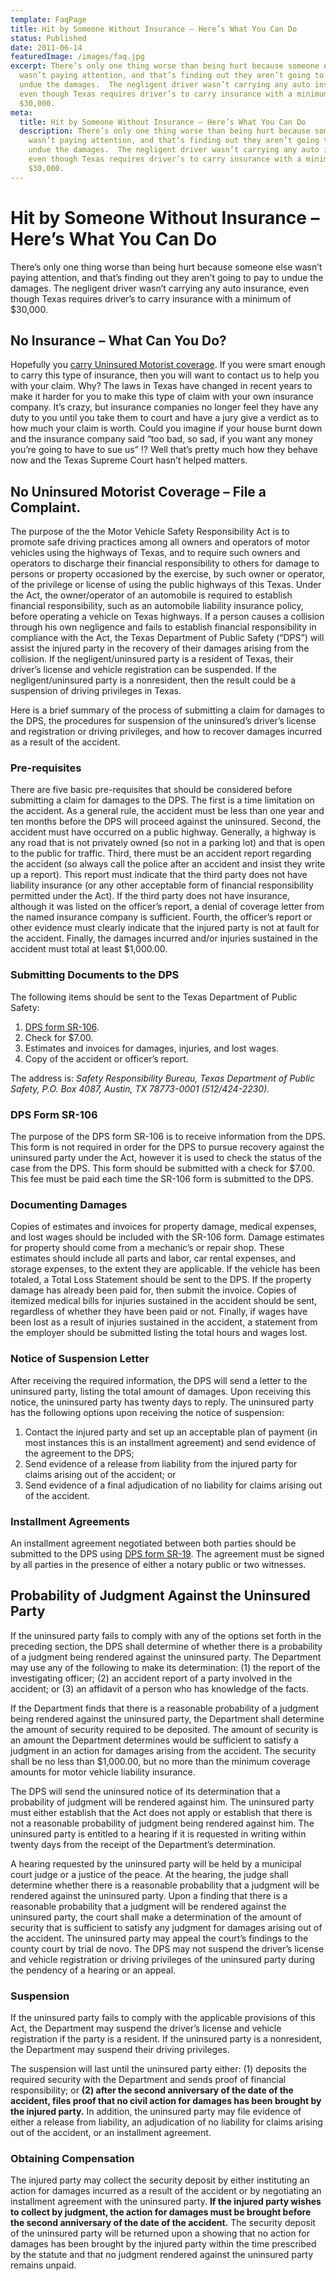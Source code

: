 ```yaml
---
template: FaqPage
title: Hit by Someone Without Insurance – Here’s What You Can Do
status: Published
date: 2011-06-14
featuredImage: /images/faq.jpg
excerpt: There’s only one thing worse than being hurt because someone else
  wasn’t paying attention, and that’s finding out they aren’t going to pay to
  undue the damages.  The negligent driver wasn’t carrying any auto insurance,
  even though Texas requires driver’s to carry insurance with a minimum of
  $30,000.
meta:
  title: Hit by Someone Without Insurance – Here’s What You Can Do
  description: There’s only one thing worse than being hurt because someone else
    wasn’t paying attention, and that’s finding out they aren’t going to pay to
    undue the damages.  The negligent driver wasn’t carrying any auto insurance,
    even though Texas requires driver’s to carry insurance with a minimum of
    $30,000.
---
```

<!--StartFragment-->

# Hit by Someone Without Insurance – Here’s What You Can Do

<!--EndFragment-->

<!--StartFragment-->

There’s only one thing worse than being hurt because someone else wasn’t paying attention, and that’s finding out they aren’t going to pay to undue the damages. The negligent driver wasn’t carrying any auto insurance, even though Texas requires driver’s to carry insurance with a minimum of $30,000.

## No Insurance – What Can You Do?

Hopefully you [carry Uninsured Motorist coverage](https://www.austinaccidentlawyer.com/personal-injury-services/uninsured-and-underinsured-claims/ "Underinsured and Uninsured Claims"). If you were smart enough to carry this type of insurance, then you will want to contact us to help you with your claim. Why? The laws in Texas have changed in recent years to make it harder for you to make this type of claim with your own insurance company. It’s crazy, but insurance companies no longer feel they have any duty to you until you take them to court and have a jury give a verdict as to how much your claim is worth. Could you imagine if your house burnt down and the insurance company said “too bad, so sad, if you want any money you’re going to have to sue us” !? Well that’s pretty much how they behave now and the Texas Supreme Court hasn’t helped matters.

## No Uninsured Motorist Coverage – File a Complaint.

The purpose of the the Motor Vehicle Safety Responsibility Act is to promote safe driving practices among all owners and operators of motor vehicles using the highways of Texas, and to require such owners and operators to discharge their financial responsibility to others for damage to persons or property occasioned by the exercise, by such owner or operator, of the privilege or license of using the public highways of this Texas. Under the Act, the owner/operator of an automobile is required to establish financial responsibility, such as an automobile liability insurance policy, before operating a vehicle on Texas highways. If a person causes a collision through his own negligence and fails to establish financial responsibility in compliance with the Act, the Texas Department of Public Safety (“DPS”) will assist the injured party in the recovery of their damages arising from the collision. If the negligent/uninsured party is a resident of Texas, their driver’s license and vehicle registration can be suspended. If the negligent/uninsured party is a nonresident, then the result could be a suspension of driving privileges in Texas.

Here is a brief summary of the process of submitting a claim for damages to the DPS, the procedures for suspension of the uninsured’s driver’s license and registration or driving privileges, and how to recover damages incurred as a result of the accident.

### **Pre-requisites**

There are five basic pre-requisites that should be considered before submitting a claim for damages to the DPS. The first is a time limitation on the accident. As a general rule, the accident must be less than one year and ten months before the DPS will proceed against the uninsured. Second, the accident must have occurred on a public highway. Generally, a highway is any road that is not privately owned (so not in a parking lot) and that is open to the public for traffic. Third, there must be an accident report regarding the accident (so always call the police after an accident and insist they write up a report). This report must indicate that the third party does not have liability insurance (or any other acceptable form of financial responsibility permitted under the Act). If the third party does not have insurance, although it was listed on the officer’s report, a denial of coverage letter from the named insurance company is sufficient. Fourth, the officer’s report or other evidence must clearly indicate that the injured party is not at fault for the accident. Finally, the damages incurred and/or injuries sustained in the accident must total at least $1,000.00.

### **Submitting Documents to the DPS**

The following items should be sent to the Texas Department of Public Safety:

1. [DPS form SR-106](http://www.txdps.state.tx.us/InternetForms/Forms/SR-106.pdf).
2. Check for $7.00.
3. Estimates and invoices for damages, injuries, and lost wages.
4. Copy of the accident or officer’s report.

The address is: *Safety Responsibility Bureau, Texas Department of Public Safety, P.O. Box 4087, Austin, TX 78773-0001 (512/424-2230).*

### **DPS Form SR-106**

The purpose of the DPS form SR-106 is to receive information from the DPS. This form is not required in order for the DPS to pursue recovery against the uninsured party under the Act, however it is used to check the status of the case from the DPS. This form should be submitted with a check for $7.00. This fee must be paid each time the SR-106 form is submitted to the DPS.

### **Documenting Damages**

Copies of estimates and invoices for property damage, medical expenses, and lost wages should be included with the SR-106 form. Damage estimates for property should come from a mechanic’s or repair shop. These estimates should include all parts and labor, car rental expenses, and storage expenses, to the extent they are applicable. If the vehicle has been totaled, a Total Loss Statement should be sent to the DPS. If the property damage has already been paid for, then submit the invoice. Copies of itemized medical bills for injuries sustained in the accident should be sent, regardless of whether they have been paid or not. Finally, if wages have been lost as a result of injuries sustained in the accident, a statement from the employer should be submitted listing the total hours and wages lost.

### **Notice of Suspension Letter**

After receiving the required information, the DPS will send a letter to the uninsured party, listing the total amount of damages. Upon receiving this notice, the uninsured party has twenty days to reply. The uninsured party has the following options upon receiving the notice of suspension:

1. Contact the injured party and set up an acceptable plan of payment (in most instances this is an installment agreement) and send evidence of the agreement to the DPS;
2. Send evidence of a release from liability from the injured party for claims arising out of the accident; or
3. Send evidence of a final adjudication of no liability for claims arising out of the accident.

### **Installment Agreements**

An installment agreement negotiated between both parties should be submitted to the DPS using [DPS form SR-19](http://www.txdps.state.tx.us/InternetForms/Forms/SR-19.pdf). The agreement must be signed by all parties in the presence of either a notary public or two witnesses.

## **Probability of Judgment Against the Uninsured Party**

If the uninsured party fails to comply with any of the options set forth in the preceding section, the DPS shall determine of whether there is a probability of a judgment being rendered against the uninsured party. The Department may use any of the following to make its determination: (1) the report of the investigating officer; (2) an accident report of a party involved in the accident; or (3) an affidavit of a person who has knowledge of the facts.

If the Department finds that there is a reasonable probability of a judgment being rendered against the uninsured party, the Department shall determine the amount of security required to be deposited. The amount of security is an amount the Department determines would be sufficient to satisfy a judgment in an action for damages arising from the accident. The security shall be no less than $1,000.00, but no more than the minimum coverage amounts for motor vehicle liability insurance.

The DPS will send the uninsured notice of its determination that a probability of judgment will be rendered against him. The uninsured party must either establish that the Act does not apply or establish that there is not a reasonable probability of judgment being rendered against him. The uninsured party is entitled to a hearing if it is requested in writing within twenty days from the receipt of the Department’s determination.

A hearing requested by the uninsured party will be held by a municipal court judge or a justice of the peace. At the hearing, the judge shall determine whether there is a reasonable probability that a judgment will be rendered against the uninsured party. Upon a finding that there is a reasonable probability that a judgment will be rendered against the uninsured party, the court shall make a determination of the amount of security that is sufficient to satisfy any judgment for damages arising out of the accident. The uninsured party may appeal the court’s findings to the county court by trial de novo. The DPS may not suspend the driver’s license and vehicle registration or driving privileges of the uninsured party during the pendency of a hearing or an appeal.

### **Suspension**

If the uninsured party fails to comply with the applicable provisions of this Act, the Department may suspend the driver’s license and vehicle registration if the party is a resident. If the uninsured party is a nonresident, the Department may suspend their driving privileges.

The suspension will last until the uninsured party either: (1) deposits the required security with the Department and sends proof of financial responsibility; or **(2) after the second anniversary of the date of the accident, files proof that no civil action for damages has been brought by the injured party.** In addition, the uninsured party may file evidence of either a release from liability, an adjudication of no liability for claims arising out of the accident, or an installment agreement.

### **Obtaining Compensation**

The injured party may collect the security deposit by either instituting an action for damages incurred as a result of the accident or by negotiating an installment agreement with the uninsured party. **If the injured party wishes to collect by judgment, the action for damages must be brought before the second anniversary of the date of the accident.** The security deposit of the uninsured party will be returned upon a showing that no action for damages has been brought by the injured party within the time prescribed by the statute and that no judgment rendered against the uninsured party remains unpaid.

<!--EndFragment-->